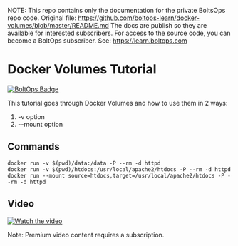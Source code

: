 <!-- note marker start -->
NOTE: This repo contains only the documentation for the private BoltsOps repo code.
Original file: https://github.com/boltops-learn/docker-volumes/blob/master/README.md
The docs are publish so they are available for interested subscribers.
For access to the source code, you can become a BoltOps subscriber.
See: https://learn.boltops.com

<!-- note marker end -->

# Docker Volumes Tutorial

[![BoltOps Badge](https://img.boltops.com/boltops/badges/boltops-badge.png)](https://www.boltops.com)

This tutorial goes through Docker Volumes and how to use them in 2 ways:

1. -v option
2. --mount option

## Commands

    docker run -v $(pwd)/data:/data -P --rm -d httpd
    docker run -v $(pwd)/htdocs:/usr/local/apache2/htdocs -P --rm -d httpd
    docker run --mount source=htdocs,target=/usr/local/apache2/htdocs -P --rm -d httpd

## Video

[![Watch the video](https://uploads-learn.boltops.com/yyw92ywpbkyorc89veuasekhvw5s)](https://learn.boltops.com/courses/docker/lessons/docker-volumes-tutorial-how-they-work)

Note: Premium video content requires a subscription.

